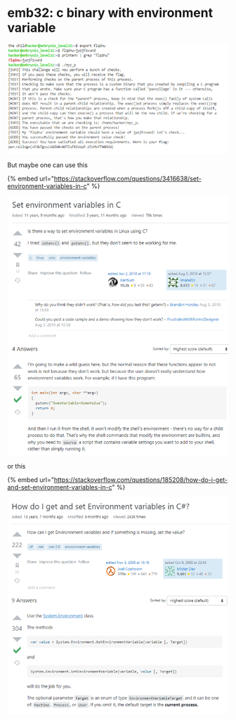 # emb32: c binary with environment variable

![](<../.gitbook/assets/image (126).png>)

But maybe one can use this

{% embed url="https://stackoverflow.com/questions/3416638/set-environment-variables-in-c" %}

![](<../.gitbook/assets/image (73).png>)

or this

{% embed url="https://stackoverflow.com/questions/185208/how-do-i-get-and-set-environment-variables-in-c" %}

![which looks a bit convoluted tho.](<../.gitbook/assets/image (190).png>)
